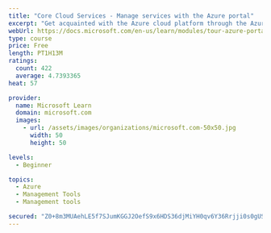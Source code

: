 ```yaml
---
title: "Core Cloud Services - Manage services with the Azure portal"
excerpt: "Get acquainted with the Azure cloud platform through the Azure portal, where you create and manage all of your Azure resources."
webUrl: https://docs.microsoft.com/en-us/learn/modules/tour-azure-portal/
type: course
price: Free
length: PT1H13M
ratings:
  count: 422
  average: 4.7393365
heat: 57

provider:
  name: Microsoft Learn
  domain: microsoft.com
  images:
    - url: /assets/images/organizations/microsoft.com-50x50.jpg
      width: 50
      height: 50

levels:
  - Beginner

topics:
  - Azure
  - Management Tools
  - Management tools

secured: "Z0+8m3MUAehLE5f7SJumKGGJ2OefS9x6HDS36djMiYH0qv6Y36Rrjji0s0gUSrJmHbmchEqpNbXYbJNwzesXRTlHKk3GFgnbTny7gJdlBR4WabAkVTnjl1RE9+NV54nwqvlePooB1BwtYKeZkM8mmoW0ZuxZ98AkHhsXH8ml3dc0bthxI1oarcbFigtQ4f890Z77Wh+rvoZm+KiEAF9c312TNDp4dlwVzub85zfvDG5YndMlpAzUp3/895h/8Uoo6pCRN0qJMJUVtsWvfnJtG/yD3gbd+YjjYxQV/JTi0DiSTiQn7fS7HX8PjX4s5TbZHxwVcxGfSoHzJfT7zRMWO9gacioWRCrkMqYFiCXrE1kcZoBAbaMtOSJdhyP9pV0mJYCP2YfWHCidma/HKTRZT44gIhJKT4BuF3JHeavM/5U=;gO7cu8bpmzbedS62KIRPpQ=="
---
```


